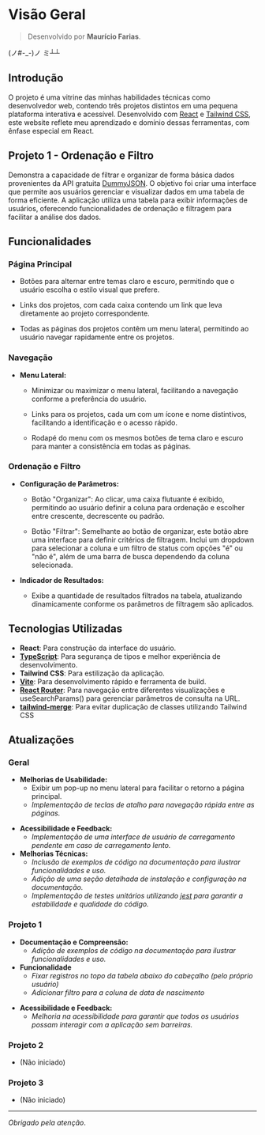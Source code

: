 # Visão Geral

> Desenvolvido por **Maurício Farias**.

(ノ#-_-)ノ ミ┴┴

## Introdução

O projeto é uma vitrine das minhas habilidades técnicas como desenvolvedor web, contendo três projetos distintos em uma pequena plataforma interativa e acessível. Desenvolvido com [React](https://react.dev) e [Tailwind CSS](https://tailwindcss.com), este website reflete meu aprendizado e domínio dessas ferramentas, com ênfase especial em React.

## Projeto 1 - Ordenação e Filtro

 Demonstra a capacidade de filtrar e organizar de forma básica dados provenientes da API gratuita [DummyJSON](https://dummyjson.com/docs/users). O objetivo foi criar uma interface que permite aos usuários gerenciar e visualizar dados em uma tabela de forma eficiente. A aplicação utiliza uma tabela para exibir informações de usuários, oferecendo funcionalidades de ordenação e filtragem para facilitar a análise dos dados.

## Funcionalidades

### **Página Principal**

- Botões para alternar entre temas claro e escuro, permitindo que o usuário escolha o estilo visual que prefere.

- Links dos projetos, com cada caixa contendo um link que leva diretamente ao projeto correspondente.

- Todas as páginas dos projetos contêm um menu lateral, permitindo ao usuário navegar rapidamente entre os projetos.

### **Navegação**

- **Menu Lateral:**
  - Minimizar ou maximizar o menu lateral, facilitando a navegação conforme a preferência do usuário.

  - Links para os projetos, cada um com um ícone e nome distintivos, facilitando a identificação e o acesso rápido.

  - Rodapé do menu com os mesmos botões de tema claro e escuro para manter a consistência em todas as páginas.

### **Ordenação e Filtro**

- **Configuração de Parâmetros:**
  - Botão "Organizar": Ao clicar, uma caixa flutuante é exibido, permitindo ao usuário definir a coluna para ordenação e escolher entre crescente, decrescente ou padrão.
  
  - Botão "Filtrar": Semelhante ao botão de organizar, este botão abre uma interface para definir critérios de filtragem. Inclui um dropdown para selecionar a coluna e um filtro de status com opções "é" ou "não é", além de uma barra de busca dependendo da coluna selecionada.
  
- **Indicador de Resultados:**
  - Exibe a quantidade de resultados filtrados na tabela, atualizando dinamicamente conforme os parâmetros de filtragem são aplicados.

## Tecnologias Utilizadas

- **React**: Para construção da interface do usuário.
- **[TypeScript](https://www.typescriptlang.org)**: Para segurança de tipos e melhor experiência de desenvolvimento.
- **Tailwind CSS**: Para estilização da aplicação.
- **[Vite](https://vitejs.dev)**: Para desenvolvimento rápido e ferramenta de build.
- **[React Router](https://reactrouter.com/en/main)**: Para navegação entre diferentes visualizações e  useSearchParams() para gerenciar parâmetros de consulta na URL.
- **[tailwind-merge](https://www.npmjs.com/package/tailwind-merge)**: Para evitar duplicação de classes utilizando Tailwind CSS

## Atualizações

### Geral

- **Melhorias de Usabilidade:**
  - Exibir um pop-up no menu lateral para facilitar o retorno a página principal.
  - *Implementação de teclas de atalho para navegação rápida entre as páginas.*
<!-- - **Design e Estética:** -->
- **Acessibilidade e Feedback:**
  - *Implementação de uma interface de usuário de carregamento pendente em caso de carregamento lento.*
- **Melhorias Técnicas:**
  - *Inclusão de exemplos de código na documentação para ilustrar funcionalidades e uso.*
  - *Adição de uma seção detalhada de instalação e configuração na documentação.*
  - *Implementação de testes unitários utilizando [jest](https://jestjs.io) para garantir a estabilidade e qualidade do código.*

### Projeto 1

- **Documentação e Compreensão:**
  - *Adição de exemplos de código na documentação para ilustrar funcionalidades e uso.*
- **Funcionalidade**
  - *Fixar registros no topo da tabela abaixo do cabeçalho (pelo próprio usuário)*
  - *Adicionar filtro para a coluna de data de nascimento*
<!-- - **Interface e Design**: -->
- **Acessibilidade e Feedback:**
  - *Melhoria na acessibilidade para garantir que todos os usuários possam interagir com a aplicação sem barreiras.*

### Projeto 2

- (Não iniciado)

### Projeto 3

- (Não iniciado)

---

*Obrigado pela atenção*.
